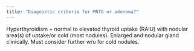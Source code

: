 ```yaml
---
title: "Diagnostic criteria for MNTG or adenoma?"
---
```

Hyperthyroidism + normal to elevated thyroid uptake (RAIU) with nodular area(s) of uptake/or cold (most nodules). Enlarged and nodular gland clinically. Must consider further w/u for cold nodules.

